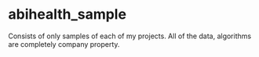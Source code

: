 # abihealth_sample

Consists of only samples of each of my projects. All of the data, algorithms are completely company property.
